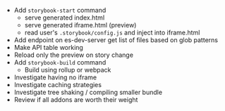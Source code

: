 - Add `storybook-start` command
  - serve generated index.html
  - serve generated iframe.html (preview)
  - read user's `.storybook/config.js` and inject into iframe.html
- Add endpoint on es-dev-server get list of files based on glob patterns
- Make API table working
- Reload only the preview on story change
- Add `storybook-build` command
  - Build using rollup or webpack
- Investigate having no iframe
- Investigate caching strategies
- Investigate tree shaking / compiling smaller bundle
- Review if all addons are worth their weight